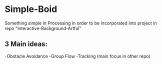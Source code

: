# Simple-Boid

Something simple in Processing in order to be incorporated into project in repo "Interactive-Background-Artful"

## 3 Main ideas:
-Obstacle Avoidance
-Group Flow
-Tracking (main focus in other repo)
